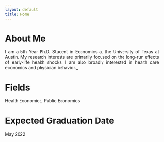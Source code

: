 ```yaml
---
layout: default
title: Home
---
```


# About Me
<p align="justify"> I am a 5th Year Ph.D. Student in Economics at the University of Texas at Austin. My research interests are primarily focused on the long-run effects of early-life health shocks. I am also broadly interested in health care economics and physician behavior._</p>

# Fields
Health Economics, Public Economics

# Expected Graduation Date
May 2022
